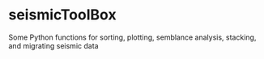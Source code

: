 # seismicToolBox
Some Python functions for sorting, plotting, semblance analysis, stacking, and migrating seismic data
